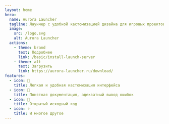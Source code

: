 ```yaml
---
layout: home
hero:
  name: Aurora Launcher
  tagline: Лаунчер с удобной кастомизацией дизайна для игровых проектов Minecraft
  image:
    src: /logo.svg
    alt: Aurora Launcher
  actions:
    - theme: brand
      text: Подробнее
      link: /basic/install-launch-server
    - theme: alt
      text: Загрузить
      link: https://aurora-launcher.ru/download/
features:
  - icon: 🎨
    title: Легкая и удобная кастомизация интерфейса
  - icon: 📘
    title: Понятная документация, адекватный вывод ошибок
  - icon: 💾
    title: Открытый исходный код
  - icon: ✨
    title: И многое другое
---
```


<!--
<script setup>
import { VPTeamMembers, VPTeamPageTitle } from 'vitepress/theme'

const members = [
  {
    avatar: 'https://www.github.com/jocat.png',
    name: 'Andrey Molchanov',
    title: 'Создатель',
    links: [
      { icon: 'github', link: 'https://github.com/jocat' },
      { icon: 'discord', link: 'https://discord.com/users/199231799124164608' }
    ]
  },
  {
    avatar: 'https://www.github.com/kostya-main.png',
    name: 'kostya-main',
    title: 'Разработчик',
    links: [
      { icon: 'github', link: 'https://github.com/kostya-main' },
      { icon: 'discord', link: 'https://discord.com/users/349195150179958785' }
    ]
  },
]
</script>

<VPTeamPageTitle>
  <template #title>
    Наша команда
  </template>
  <template #lead>
    Познакомьтесь с нашей замечательной командой
  </template>
</VPTeamPageTitle>

<VPTeamMembers size="small" :members="members" /> -->
